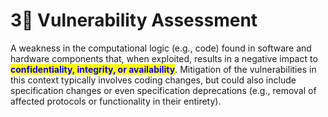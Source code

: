 # 3⃣ Vulnerability Assessment

A weakness in the computational logic (e.g., code) found in software and hardware components that, when exploited, results in a negative impact to <mark style="color:blue;">**confidentiality, integrity, or availability**</mark>. Mitigation of the vulnerabilities in this context typically involves coding changes, but could also include specification changes or even specification deprecations (e.g., removal of affected protocols or functionality in their entirety).
